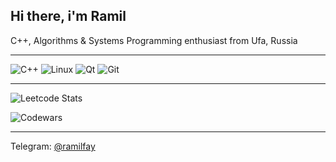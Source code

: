## Hi there, i'm Ramil
C++, Algorithms & Systems Programming enthusiast from Ufa, Russia

---

![C++]( https://img.shields.io/badge/C%2B%2B-00599C?logo=cplusplus&logoColor=white )
![Linux]( https://img.shields.io/badge/Linux-FCC624?logo=linux&logoColor=white )
![Qt]( https://img.shields.io/badge/qt-%2341CD52.svg?logo=qt&logoColor=white )
![Git]( https://img.shields.io/badge/git-%23F05033.svg?logo=git&logoColor=white )

---
![Leetcode Stats](https://leetcard.jacoblin.cool/ramilfay?ext=heatmap)

![Codewars](https://www.codewars.com/users/fayramone/badges/small?theme=light) 

---

Telegram: [@ramilfay](https://t.me/ramilfay)  
